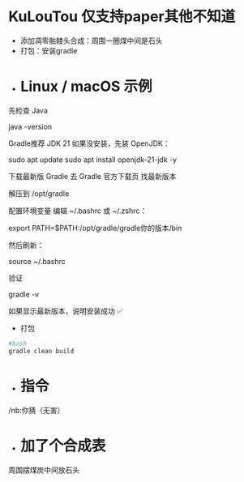 # KuLouTou 仅支持paper其他不知道
* 添加凋零骷髅头合成：周围一圈煤中间是石头
* 打包：安装gradle
* # Linux / macOS 示例

  
先检查 Java

java -version


Gradle推荐 JDK 21
如果没安装，先装 OpenJDK：

sudo apt update
sudo apt install openjdk-21-jdk -y


下载最新版 Gradle
去 Gradle 官方下载页
 找最新版本



解压到 /opt/gradle





配置环境变量
编辑 ~/.bashrc 或 ~/.zshrc：

export PATH=$PATH:/opt/gradle/gradle你的版本/bin


然后刷新：

source ~/.bashrc


验证

gradle -v


如果显示最新版本，说明安装成功 ✅
* 打包 
 
 ```bash
#bash
gradle clean build

```
* # 指令



/nb:你猜（无害）

* # 加了个合成表
周围摆煤炭中间放石头

